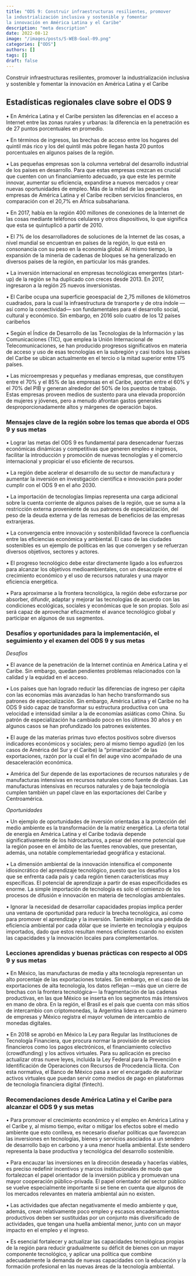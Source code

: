 ```yaml
---
title: "ODS 9: Construir infraestructuras resilientes, promover 
la industrialización inclusiva y sostenible y fomentar 
la innovación en América Latina y el Caribe"
description: "meta description"
date: 2022-08-12
image: "/images/posts/S-WEB-Goal-09.png"
categories: ["ODS"]
authors: []
tags: []
draft: false
---
```


Construir infraestructuras resilientes, promover
la industrialización inclusiva y sostenible y fomentar
la innovación en América Latina y el Caribe

## Estadísticas regionales clave sobre el ODS 9

• En América Latina y el Caribe persisten las diferencias en el acceso a Internet entre las zonas rurales y 
urbanas: la diferencia en la penetración es de 27 puntos porcentuales en promedio.

• En términos de ingresos, las brechas de acceso entre los hogares del quintil más rico y los del quintil más 
pobre llegan hasta 20 puntos porcentuales en algunos países de la región.

• Las pequeñas empresas son la columna vertebral del desarrollo industrial de los países en desarrollo. 
Para que estas empresas crezcan es crucial que cuenten con un financiamiento adecuado, ya que este 
les permite innovar, aumentar su eficiencia, expandirse a nuevos mercados y crear nuevas oportunidades 
de empleo. Más de la mitad de las pequeñas empresas de América Latina y el Caribe reciben servicios 
financieros, en comparación con el 20,7% en África subsahariana.

• En 2017, había en la región 400 millones de conexiones de la Internet de las cosas mediante teléfonos 
celulares y otros dispositivos, lo que significa que esta se quintuplicó a partir de 2010.

• El 7% de los desarrolladores de soluciones de la Internet de las cosas, a nivel mundial se encuentran en 
países de la región, lo que está en consonancia con su peso en la economía global. Al mismo tiempo, la 
expansión de la minería de cadenas de bloques se ha generalizado en diversos países de la región, en 
particular los más grandes.

• La inversión internacional en empresas tecnológicas emergentes (start-up) de la región se ha duplicado 
con creces desde 2013. En 2017, ingresaron a la región 25 nuevos inversionistas.

• El Caribe ocupa una superficie geoespacial de 2,75 millones de kilómetros cuadrados, para la cual la 
infraestructura de transporte y de otra índole —así como la conectividad— son fundamentales para el 
desarrollo social, cultural y económico. Sin embargo, en 2016 solo cuatro de los 12 países caribeños 

• Según el Índice de Desarrollo de las Tecnologías de la Información y las Comunicaciones (TIC), que emplea 
la Unión Internacional de Telecomunicaciones, se han producido progresos significativos en materia de 
acceso y uso de esas tecnologías en la subregión y casi todos los países del Caribe se ubican actualmente 
en el tercio o la mitad superior entre 175 países.

• Las microempresas y pequeñas y medianas empresas, que constituyen entre el 70% y el 85% de las 
empresas en el Caribe, aportan entre el 60% y el 70% del PIB y generan alrededor del 50% de los 
puestos de trabajo. Estas empresas proveen medios de sustento para una elevada proporción de mujeres 
y jóvenes, pero a menudo afrontan gastos generales desproporcionadamente altos y márgenes de 
operación bajos.

### Mensajes clave de la región sobre los temas que aborda el ODS 9 y sus metas

• Lograr las metas del ODS 9 es fundamental para desencadenar fuerzas económicas dinámicas y competitivas 
que generen empleo e ingresos, facilitar la introducción y promoción de nuevas tecnologías y el comercio 
internacional y propiciar el uso eficiente de recursos.

• La región debe acelerar el desarrollo de su sector de manufactura y aumentar la inversión en investigación 
científica e innovación para poder cumplir con el ODS 9 en el año 2030.

• La importación de tecnologías limpias representa una carga adicional sobre la cuenta corriente de algunos 
países de la región, que se suma a la restricción externa proveniente de sus patrones de especialización, 
del peso de la deuda externa y de las remesas de beneficios de las empresas extranjeras.

• La convergencia entre innovación y sostenibilidad favorece la confluencia entre las eficiencias económica 
y ambiental. El caso de las ciudades sostenibles es un ejemplo de políticas en las que convergen y se 
refuerzan diversos objetivos, sectores y actores.

• El progreso tecnológico debe estar directamente ligado a los esfuerzos para alcanzar los objetivos 
medioambientales, con un desacople entre el crecimiento económico y el uso de recursos naturales y una 
mayor eficiencia energética. 

• Para aproximarse a la frontera tecnológica, la región debe esforzarse por absorber, difundir, adaptar y mejorar 
las tecnologías de acuerdo con las condiciones ecológicas, sociales y económicas que le son propias. Solo así 
será capaz de aprovechar eficazmente el avance tecnológico global y participar en algunos de sus segmentos. 

### Desafíos y oportunidades para la implementación, el seguimiento y el examen del ODS 9 y sus metas

_Desafíos_

• El avance de la penetración de la Internet continúa en América Latina y el Caribe. Sin embargo, quedan 
pendientes problemas relacionados con la calidad y la equidad en el acceso. 

• Los países que han logrado reducir las diferencias de ingreso per cápita con las economías más avanzadas 
lo han hecho transformando sus patrones de especialización. Sin embargo, América Latina y el Caribe no ha 
ODS 9
sido capaz de transformar su estructura productiva con una velocidad e intensidad similar a la de economías 
asiáticas como China. Su patrón de especialización ha cambiado poco en los últimos 30 años y en algunos 
casos se han profundizado los patrones existentes. 

• El auge de las materias primas tuvo efectos positivos sobre diversos indicadores económicos y sociales; 
pero al mismo tiempo agudizó (en los casos de América del Sur y el Caribe) la “primarización” de las 
exportaciones, razón por la cual el fin del auge vino acompañado de una desaceleración económica.

• América del Sur depende de las exportaciones de recursos naturales y de manufacturas intensivas en 
recursos naturales como fuente de divisas. Las manufacturas intensivas en recursos naturales y de baja 
tecnología cumplen también un papel clave en las exportaciones del Caribe y Centroamérica.

_Oportunidades_

• Un ejemplo de oportunidades de inversión orientadas a la protección del medio ambiente es la transformación de 
la matriz energética. La oferta total de energía en América Latina y el Caribe todavía depende significativamente 
de los hidrocarburos, a pesar del enorme potencial que la región posee en el ámbito de las fuentes renovables, 
que presentan, además, una notable complementariedad geográfica y estacional.

• La dimensión ambiental de la innovación intensifica el componente idiosincrático del aprendizaje tecnológico, 
puesto que los desafíos a los que se enfrenta cada país y cada región tienen características muy específicas. 
El potencial de aprendizaje a partir de esas especificidades es enorme. La simple importación de tecnología 
es solo el comienzo de los procesos de difusión e innovación en materia de tecnologías ambientales.

• Ignorar la necesidad de desarrollar capacidades propias implica perder una ventana de oportunidad para 
reducir la brecha tecnológica, así como para promover el aprendizaje y la inversión. También implica una 
pérdida de eficiencia ambiental por cada dólar que se invierte en tecnología y equipos importados, dado 
que estos resultan menos eficientes cuando no existen las capacidades y la innovación locales para 
complementarlos.

### Lecciones aprendidas y buenas prácticas con respecto al ODS 9 y sus metas

• En México, las manufacturas de media y alta tecnología representan un alto porcentaje de las exportaciones 
totales. Sin embargo, en el caso de las exportaciones de alta tecnología, los datos reflejan —más que un 
cierre de brechas con la frontera tecnológica— la fragmentación de las cadenas productivas, en las que 
México se inserta en los segmentos más intensivos en mano de obra. En la región, el Brasil es el país 
que cuenta con más sitios de intercambio con criptomonedas, la Argentina lidera en cuanto a número de 
empresas y México registra el mayor volumen de intercambio de monedas digitales. 

• En 2018 se aprobó en México la Ley para Regular las Instituciones de Tecnología Financiera, que procura 
normar la provisión de servicios financieros como los pagos electrónicos, el financiamiento colectivo 
(crowdfunding) y los activos virtuales. Para su aplicación es preciso actualizar otras nueve leyes, incluida la 
Ley Federal para la Prevención e Identificación de Operaciones con Recursos de Procedencia Ilícita. Con 
esta normativa, el Banco de México pasa a ser el encargado de autorizar activos virtuales que puedan servir 
como medios de pago en plataformas de tecnología financiera digital (fintech).

### Recomendaciones desde América Latina y el Caribe para alcanzar el ODS 9  y sus metas

• Para promover el crecimiento económico y el empleo en América Latina y el Caribe y, al mismo tiempo, evitar o 
mitigar los efectos sobre el medio ambiente que esto conlleva, es necesario diseñar políticas que favorezcan las 
inversiones en tecnologías, bienes y servicios asociados a un sendero de desarrollo bajo en carbono y a una 
menor huella ambiental. Este sendero representa la base productiva y tecnológica del desarrollo sostenible.

• Para encauzar las inversiones en la dirección deseada y hacerlas viables, es preciso redefinir incentivos y marcos 
institucionales de modo que fortalezcan el papel orientador de la inversión pública y promuevan una mayor 
cooperación público-privada. El papel orientador del sector público se vuelve especialmente importante si se 
tiene en cuenta que algunos de los mercados relevantes en materia ambiental aún no existen. 

• Las actividades que afectan negativamente el medio ambiente y que, además, crean relativamente poco empleo 
y escasos encadenamientos productivos deben ser sustituidas por un conjunto más diversificado de actividades, 
que tengan una huella ambiental menor, junto con un mayor impacto en el empleo y el ingreso.

• Es esencial fortalecer y actualizar las capacidades tecnológicas propias de la región para reducir gradualmente 
su déficit de bienes con un mayor componente tecnológico, y aplicar una política que combine adecuadamente 
la demanda de nuevas capacidades con la educación y la formación profesional en las nuevas áreas de la 
tecnología ambiental.